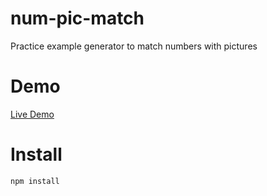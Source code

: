 # num-pic-match
Practice example generator to match numbers with pictures

# Demo
[Live Demo](https://grosmar.github.io/num-pic-match/bin/index.html)

# Install
```
npm install
```

 